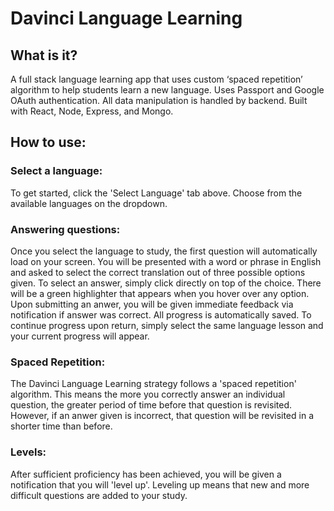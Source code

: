 # Davinci Language Learning

## What is it?
A full stack language learning app that uses custom ‘spaced repetition’ algorithm to help students learn a new language. Uses Passport and Google OAuth authentication. All data manipulation is handled by backend. Built with React, Node, Express, and Mongo.

## How to use:
### Select a language:
To get started, click the 'Select Language' tab above. Choose from the available languages on the dropdown.

### Answering questions: 
Once you select the language to study, the first question will automatically load on your screen. You will be presented with a word or phrase in English and asked to select the correct translation out of three possible options given. To select an answer, simply click directly on top of the choice. There will be a green highlighter that appears when you hover over any option.
Upon submitting an anwer, you will be given immediate feedback via notification if answer was correct. All progress is automatically saved. To continue progress upon return, simply select the same language lesson and your current progress will appear.

### Spaced Repetition:
The Davinci Language Learning strategy follows a 'spaced repetition' algorithm. This means the more you correctly answer an individual question, the greater period of time before that question is revisited. However, if an anwer given is incorrect, that question will be revisited in a shorter time than before.

### Levels:
After sufficient proficiency has been achieved, you will be given a notification that you will 'level up'. Leveling up means that new and more difficult questions are added to your study.
